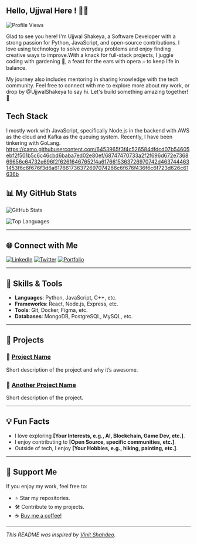 ## Hello, Ujjwal Here ! 👨‍💻

![Profile Views](https://komarev.com/ghpvc/?username=UjjwalShakeya&color=blueviolet&style=flat)


Glad to see you here! I'm Ujjwal Shakeya, a Software Developer with a strong passion for Python, JavaScript, and open-source contributions. I love using technology to solve everyday problems and enjoy finding creative ways to improve.With a knack for full-stack projects, I juggle coding with gardening 🌳, a feast for the ears with opera 🎶 to keep life in balance.

<!-- Currently, I'm [Your Current Role, e.g., building innovative solutions at Company Name as a Senior Backend Engineer, working on cutting-edge technology in the fintech domain]. Previously, I [Your Past Roles or Achievements, e.g., contributed to impactful projects at Company Name, such as building integrations and streamlining workflows]. -->

My journey also includes mentoring in sharing knowledge with the tech community. Feel free to connect with me to explore more about my work, or drop by @UjjwalShakeya to say hi. Let's build something amazing together! 🚀

<!--
🚀 **Innovative Developer | Open Source Enthusiast | Problem Solver**

Featured blogs/articles
📖 A Developer’s Story – Vinit Shahdeo
🚀 Join Postman at Google Summer of Code 2023
💻 If You Are A Techie, Your Home Page Should Be GitHub, Not Instagram
🌟 Vinit Shahdeo: From a GitHub User to a GitHub Star
🧠 10 lessons I've learned as a Software Engineer at Postman
Projects
Apart from the pinned repositories, I have built:

🛡️ Peerlist README Badges (included in Peerlist official tools)
🔍 OpenAPI Web Search (part of GSoC at Postman)
💧 Water Monitoring System (part of Rails Girls Summer Of Code)
🦠 COVID-19 Tracker (featured in newspapers, blogs)
-->

## Tech Stack
I mostly work with JavaScript, specifically Node.js in the backend with AWS as the cloud and Kafka as the queuing system. Recently, I have been tinkering with GoLang.
https://camo.githubusercontent.com/6453965f3f4c526584dfdcd07b54605ebf2f501b5c6c46cbd6baba7ed02e80ef/68747470733a2f2f696d672e736869656c64732e696f2f62616467652f4a6176615363726970742d4637444631453f6c6f676f3d6a617661736372697074266c6f676f436f6c6f723d626c61636b

## 📊 My GitHub Stats

![GitHub Stats](https://github-readme-stats.vercel.app/api?username=your-username&show_icons=true&theme=radical)

![Top Languages](https://github-readme-stats.vercel.app/api/top-langs/?username=your-username&layout=compact&theme=radical)

---

## 🌐 Connect with Me

[![LinkedIn](https://img.shields.io/badge/LinkedIn-blue?style=flat-square&logo=linkedin)](https://linkedin.com/in/your-linkedin-username)
[![Twitter](https://img.shields.io/badge/Twitter-blue?style=flat-square&logo=twitter)](https://twitter.com/your-twitter-handle)
[![Portfolio](https://img.shields.io/badge/Portfolio-black?style=flat-square&logo=google-chrome)](https://yourportfolio.com)

---

## 🔧 Skills & Tools

- **Languages**: Python, JavaScript, C++, etc.
- **Frameworks**: React, Node.js, Express, etc.
- **Tools**: Git, Docker, Figma, etc.
- **Databases**: MongoDB, PostgreSQL, MySQL, etc.

---

## 🚀 Projects

### 🌟 [Project Name](link-to-project)
Short description of the project and why it’s awesome.

### 🔗 [Another Project Name](link-to-another-project)
Short description of the project.

---

## 💡 Fun Facts
- I love exploring **[Your Interests, e.g., AI, Blockchain, Game Dev, etc.]**.
- I enjoy contributing to **[Open Source, specific communities, etc.]**.
- Outside of tech, I enjoy **[Your Hobbies, e.g., hiking, painting, etc.]**.

---

## 🤝 Support Me

If you enjoy my work, feel free to:
- ⭐ Star my repositories.
- 🛠 Contribute to my projects.
- ☕ [Buy me a coffee!](https://www.buymeacoffee.com/your-profile)

---

_This README was inspired by [Vinit Shahdeo](https://github.com/vinitshahdeo)._ 

